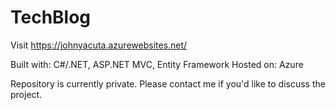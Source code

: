 # TechBlog
Visit https://johnyacuta.azurewebsites.net/

Built with: C#/.NET, ASP.NET MVC, Entity Framework
Hosted on: Azure

Repository is currently private. Please contact me if you'd like to discuss the project. 
